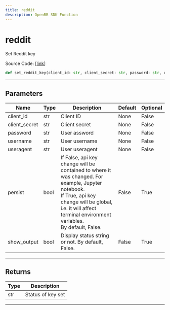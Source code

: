 ```yaml
---
title: reddit
description: OpenBB SDK Function
---
```


# reddit

Set Reddit key

Source Code: [[link](https://github.com/OpenBB-finance/OpenBBTerminal/tree/main/openbb_terminal/keys_model.py#L874)]

```python
def set_reddit_key(client_id: str, client_secret: str, password: str, username: str, useragent: str, persist: bool = False, show_output: bool = False) -> str
```
---
## Parameters

| Name | Type | Description | Default | Optional |
| ---- | ---- | ----------- | ------- | -------- |
| client_id | str | Client ID | None | False |
| client_secret | str | Client secret | None | False |
| password | str | User assword | None | False |
| username | str | User username | None | False |
| useragent | str | User useragent | None | False |
| persist | bool | If False, api key change will be contained to where it was changed. For example, Jupyter notebook.<br/>If True, api key change will be global, i.e. it will affect terminal environment variables.<br/>By default, False. | False | True |
| show_output | bool | Display status string or not. By default, False. | False | True |

---
## Returns

| Type | Description |
| ---- | ----------- |
| str | Status of key set |

---
